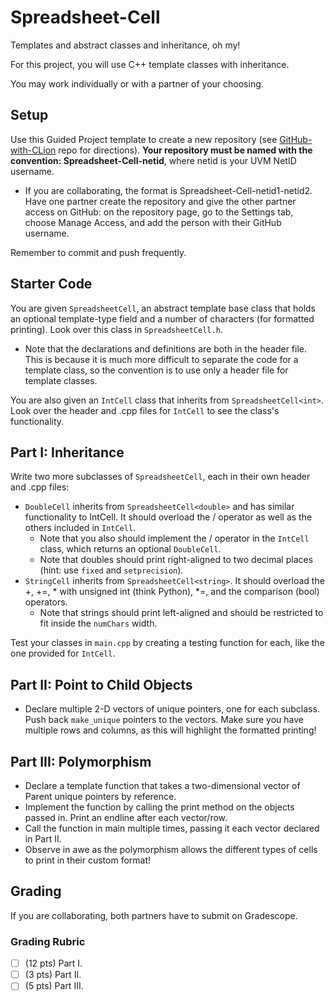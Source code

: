 # Spreadsheet-Cell

Templates and abstract classes and inheritance, oh my!

For this project, you will use C++ template classes with inheritance.

You may work individually or with a partner of your choosing.

## Setup
Use this Guided Project template to create a new repository (see [GitHub-with-CLion](https://github.com/uvmcs2300f2023/GitHub-with-CLion) repo for directions).
**Your repository must be named with the convention: Spreadsheet-Cell-netid**, where netid is your UVM NetID username.
* If you are collaborating, the format is Spreadsheet-Cell-netid1-netid2. Have one partner create the repository and give the other partner access on GitHub: on the repository page, go to the Settings tab, choose Manage Access, and add the person with their GitHub username.

Remember to commit and push frequently.

## Starter Code

You are given `SpreadsheetCell`, an abstract template base class that holds an optional template-type field and a number of characters (for formatted printing). Look over this class in `SpreadsheetCell.h`.
* Note that the declarations and definitions are both in the header file. This is because it is much more difficult to separate the code for a template class, so the convention is to use only a header file for template classes.

You are also given an `IntCell` class that inherits from `SpreadsheetCell<int>`. Look over the header and .cpp files for `IntCell` to see the class's functionality.  

## Part I: Inheritance

Write two more subclasses of `SpreadsheetCell`, each in their own header and .cpp files:
* `DoubleCell` inherits from `SpreadsheetCell<double>` and has similar functionality to IntCell. It should overload the / operator as well as the others included in `IntCell`.
    * Note that you also should implement the / operator in the `IntCell` class, which returns an optional `DoubleCell`.
    * Note that doubles should print right-aligned to two decimal places (hint: use `fixed` and `setprecision`).
* `StringCell` inherits from `SpreadsheetCell<string>`. It should overload the +, +=, * with unsigned int (think Python), *=, and the comparison (bool) operators.
    * Note that strings should print left-aligned and should be restricted to fit inside the `numChars` width.

Test your classes in `main.cpp` by creating a testing function for each, like the one provided for `IntCell`.

## Part II: Point to Child Objects

* Declare multiple 2-D vectors of unique pointers, one for each subclass. Push back `make_unique` pointers to the vectors. Make sure you have multiple rows and columns, as this will highlight the formatted printing!

## Part III: Polymorphism

* Declare a template function that takes a two-dimensional vector of Parent unique pointers by reference.
* Implement the function by calling the print method on the objects passed in. Print an endline after each vector/row.
* Call the function in main multiple times, passing it each vector declared in Part II.
* Observe in awe as the polymorphism allows the different types of cells to print in their custom format!

## Grading

If you are collaborating, both partners have to submit on Gradescope.

### Grading Rubric
- [ ] (12 pts) Part I.
- [ ] (3 pts) Part II.
- [ ] (5 pts) Part III.
